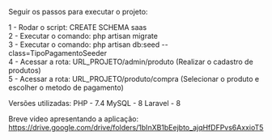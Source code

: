 Seguir os passos para executar o projeto:

1 - Rodar o script: CREATE SCHEMA saas<br />
2 - Executar o comando: php artisan migrate<br />
3 - Executar o comando: php artisan db:seed --class=TipoPagamentoSeeder<br />
4 - Acessar a rota: URL_PROJETO/admin/produto (Realizar o cadastro de produtos)<br />
5 - Acessar a rota: URL_PROJETO/produto/compra (Selecionar o produto e escolher o metodo de pagamento)<br />

Versões utilizadas:
PHP - 7.4
MySQL - 8
Laravel - 8

Breve video apresentando a aplicação: https://drive.google.com/drive/folders/1bInXB1bEejbto_ajqHfDFPvs6AxxioT5